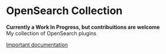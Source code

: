 # OpenSearch Collection
**Currently a Work In Progress, but contribuitions are welcome**  
My collection of OpenSearch plugins

[Important documentation](https://developer.mozilla.org/en-US/docs/Web/OpenSearch)
